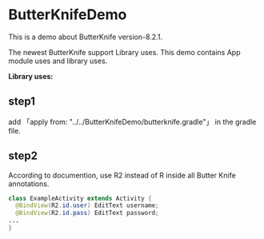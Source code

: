 # ButterKnifeDemo
This is a demo about ButterKnife version-8.2.1.

The newest ButterKnife support Library uses. This demo contains App module uses and library uses.

__Library uses:__

step1
---------
add 「apply from: "../../ButterKnifeDemo/butterknife.gradle"」 in the gradle file.

step2
---------
According to documention, use R2 instead of R inside all Butter Knife annotations.

```java
class ExampleActivity extends Activity {
  @BindView(R2.id.user) EditText username;
  @BindView(R2.id.pass) EditText password;
...
}
```
